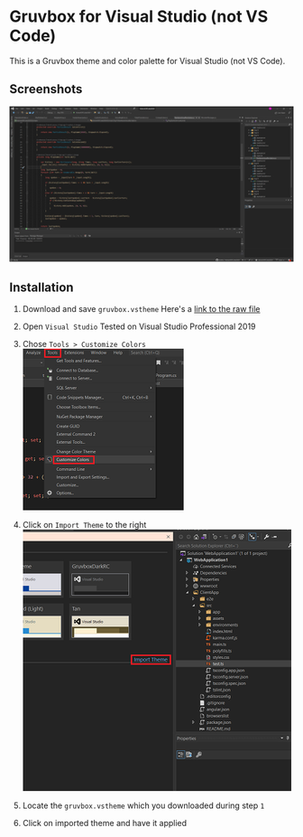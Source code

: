 # Gruvbox for Visual Studio (not VS Code)
This is a Gruvbox theme and color palette for Visual Studio (not VS Code).

## Screenshots
![C#](https://github.com/henkla/gruvbox-visualstudio-not-code/blob/main/Screenshots/screenshot1.png?raw=true)

## Installation

1. Download and save `gruvbox.vstheme`
Here's a [link to the raw file](https://github.com/henkla/gruvbox-visualstudio-not-code/blob/main/gruvbox.vstheme?raw=true)

1. Open `Visual Studio`
Tested on Visual Studio Professional 2019

1. Chose `Tools > Customize Colors`
![Step 3](https://github.com/henkla/gruvbox-visualstudio-not-code/blob/main/Installation/step3.png?raw=true)

1. Click on `Import Theme` to the right
![Step 4](https://github.com/henkla/gruvbox-visualstudio-not-code/blob/main/Installation/step4.png?raw=true)

1. Locate the `gruvbox.vstheme` which you downloaded during step `1`

1. Click on imported theme and have it applied

